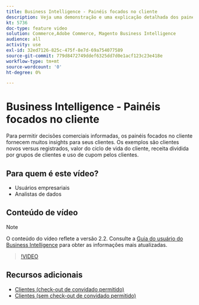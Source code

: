 ```yaml
---
title: Business Intelligence - Painéis focados no cliente
description: Veja uma demonstração e uma explicação detalhada dos painéis focados no cliente.
kt: 5736
doc-type: feature video
solution: Commerce,Adobe Commerce, Magento Business Intelligence
audience: all
activity: use
exl-id: 32ed7126-825c-475f-8e7d-69a754077589
source-git-commit: 779d8472749ddef6325dd7d0e1acf123c23e418e
workflow-type: tm+mt
source-wordcount: '0'
ht-degree: 0%

---
```


# Business Intelligence - Painéis focados no cliente

Para permitir decisões comerciais informadas, os painéis focados no cliente fornecem muitos insights para seus clientes. Os exemplos são clientes novos versus registrados, valor do ciclo de vida do cliente, receita dividida por grupos de clientes e uso de cupom pelos clientes.

## Para quem é este vídeo?

- Usuários empresariais
- Analistas de dados

## Conteúdo de vídeo

>[!NOTE]
>
>O conteúdo do vídeo reflete a versão 2.2. Consulte a [Guia do usuário do Business Intelligence](https://docs.magento.com/mbi/) para obter as informações mais atualizadas.

>[!VIDEO](https://video.tv.adobe.com/v/35990?quality=12&learn=on)

## Recursos adicionais

- [Clientes (check-out de convidado permitido)](https://docs.magento.com/mbi/data-user/dashboards/dashboards-pro.html#customers-guest-checkout-allowed)
- [Clientes (sem check-out de convidado permitido)](https://docs.magento.com/mbi/data-user/dashboards/dashboards-pro.html#customers-no-guest-checkout-allowed)
